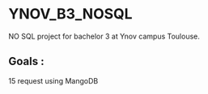 # YNOV_B3_NOSQL
NO SQL project for bachelor 3 at Ynov campus Toulouse.

## Goals :
15 request using MangoDB
